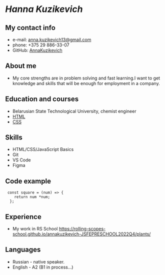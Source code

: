# ***Hanna Kuzikevich***
## **My contact info**
* e-mail: anna.kuzikevich13@gmail.com
* phone: +375 29 886-33-07
* GitHub: [AnnaKuzikevich](https://github.com/AnnaKuzikevich)
## **About me**
* My core strengths are in problem solving and fast learning.I want to get knowledge and skills that will be enough for employment in a company.
## **Education and courses**
* Belarusian State Technological University, chemist engineer
* [HTML](https://ru.code-basics.com/languages/html)
* [CSS](https://ru.code-basics.com/languages/css)
## **Skills**
* HTML/CSS/JavaScript Basics
* Git
* VS Code
* Figma
## **Code example**
```
 const square = (num) => {
    return num *num;
  };
```
## **Experience**
* My work in RS School https://rolling-scopes-school.github.io/annakuzikevich-JSFEPRESCHOOL2022Q4/plants/
## **Languages**
* Russian - native speaker.
* English - A2 (B1 in process…)